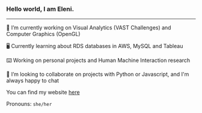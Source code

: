 ### Hello world, I am Eleni.

-----------

🔭 I’m currently working on Visual Analytics (VAST Challenges) and Computer Graphics (OpenGL)

🖥 Currently learning about RDS databases in AWS, MySQL and Tableau

⌨️️ Working on personal projects and Human Machine Interaction research

🌻 I’m looking to collaborate on projects with Python or Javascript, and I'm always happy to chat

You can find my website [here](https://epartakki.github.io/elenipartakki/#)

Pronouns: `she/her`
